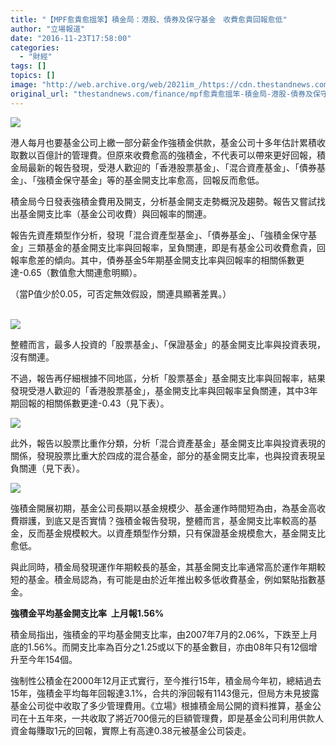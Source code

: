```yaml
---
title: "【MPF愈貴愈搵笨】積金局：港股、債券及保守基金　收費愈貴回報愈低"
author: "立場報道"
date: "2016-11-23T17:58:00"
categories:
  - "財經"
tags: []
topics: []
image: "http://web.archive.org/web/2021im_/https://cdn.thestandnews.com/media/photos/cache/mpf-1320copy20copy_6VlbJ_1200x0.png"
original_url: "thestandnews.com/finance/mpf愈貴愈搵笨-積金局-港股-債券及保守基金-收費愈貴回報愈低"
---
```

![](http://web.archive.org/web/2021im_/https://cdn.thestandnews.com/media/photos/cache/mpf-1320copy20copy_6VlbJ_1200x0.png)

港人每月也要基金公司上繳一部分薪金作強積金供款，基金公司十多年估計累積收取數以百億計的管理費。但原來收費愈高的強積金，不代表可以帶來更好回報，積金局最新的報告發現，受港人歡迎的「香港股票基金」、「混合資產基金」、「債券基金」、「強積金保守基金」等的基金開支比率愈高，回報反而愈低。

積金局今日發表強積金費用及開支，分析基金開支走勢概況及趨勢。報告又嘗試找出基金開支比率（基金公司收費）與回報率的關連。

報告先資產類型作分析，發現「混合資產型基金」、「債券基金」、「強積金保守基金」三類基金的基金開支比率與回報率，呈負關連，即是有基金公司收費愈貴，回報率愈差的傾向。其中，債券基金5年期基金開支比率與回報率的相關係數更達-0.65（數值愈大關連愈明顯）。

（當P值少於0.05，可否定無效假設，關連具顯著差異。）  
 

[![](http://web.archive.org/web/2021im_/https://cdn.thestandnews.com/media/photos/cache/mpf1_A1UkP_1200x0.PNG)](http://web.archive.org/web/20210628223044/https://cdn.thestandnews.com/media/photos/cache/mpf1_A1UkP_1200x0.PNG)

整體而言，最多人投資的「股票基金」、「保證基金」的基金開支比率與投資表現，沒有關連。

不過，報告再仔細根據不同地區，分析「股票基金」基金開支比率與回報率，結果發現受港人歡迎的「香港股票基金」，基金開支比率與回報率呈負關連，其中3年期回報的相關係數更達-0.43（見下表）。

[![](http://web.archive.org/web/2021im_/https://cdn.thestandnews.com/media/photos/cache/mpf2_oYO3U_1200x0.PNG)](http://web.archive.org/web/20210628223044/https://cdn.thestandnews.com/media/photos/cache/mpf2_oYO3U_1200x0.PNG)

此外，報告以股票比重作分類，分析「混合資產基金」基金開支比率與投資表現的關係，發現股票比重大於四成的混合基金，部分的基金開支比率，也與投資表現呈負關連（見下表）。

[![](http://web.archive.org/web/2021im_/https://cdn.thestandnews.com/media/photos/cache/mpf3_cSyPG_1200x0.PNG)](http://web.archive.org/web/20210628223044/https://cdn.thestandnews.com/media/photos/cache/mpf3_cSyPG_1200x0.PNG)

強積金開展初期，基金公司長期以基金規模少、基金運作時間短為由，為基金高收費辯護，到底又是否實情？強積金報告發現，整體而言，基金開支比率較高的基金，反而基金規模較大。以資產類型作分類，只有保證基金規模愈大，基金開支比愈低。

與此同時，積金局發現運作年期較長的基金，其基金開支比率通常高於運作年期較短的基金。積金局認為，有可能是由於近年推出較多低收費基金，例如緊貼指數基金。

**強積金平均基金開支比率  上月報1.56%**

積金局指出，強積金的平均基金開支比率，由2007年7月的2.06%，下跌至上月底的1.56%。而開支比率為百分之1.25或以下的基金數目，亦由08年只有12個增升至今年154個。

強制性公積金在2000年12月正式實行，至今推行15年，積金局今年初，總結過去15年，強積金平均每年回報達3.1%，合共的淨回報有1143億元，但局方未見披露基金公司從中收取了多少管理費用。《立場》根據積金局公開的資料推算，基金公司在十五年來，一共收取了將近700億元的巨額管理費，即是基金公司利用供款人資金每賺取1元的回報，實際上有高達0.38元被基金公司袋走。
